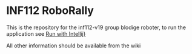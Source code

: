 # INF112 RoboRally

This is the repository for the inf112-v19 group blodige roboter, to run the application see [Run with Intellij}](https://github.com/inf112-v19/Blodige-roboter/wiki/Other_Run-with-IntelliJ)

All other information should be available from the wiki